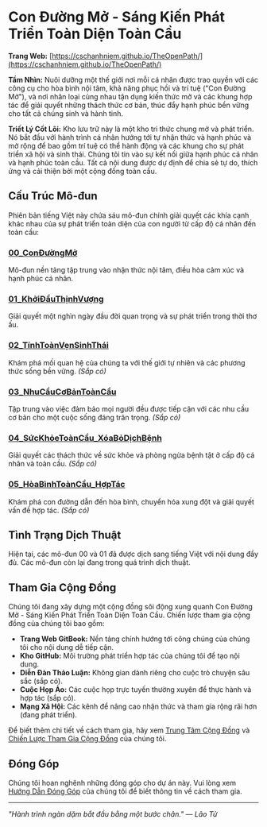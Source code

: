 # Con Đường Mở - Sáng Kiến Phát Triển Toàn Diện Toàn Cầu

**Trang Web:** [https://cschanhniem.github.io/TheOpenPath/](https://cschanhniem.github.io/TheOpenPath/)

**Tầm Nhìn:** Nuôi dưỡng một thế giới nơi mỗi cá nhân được trao quyền với các công cụ cho hòa bình nội tâm, khả năng phục hồi và trí tuệ ("Con Đường Mở"), và nơi nhân loại cùng nhau tận dụng kiến thức mở và các khung hợp tác để giải quyết những thách thức cơ bản, thúc đẩy hạnh phúc bền vững cho tất cả chúng sinh và hành tinh.

**Triết Lý Cốt Lõi:**
Kho lưu trữ này là một kho tri thức chung mở và phát triển. Nó bắt đầu với hành trình cá nhân hướng tới tự nhận thức và hạnh phúc và mở rộng để bao gồm trí tuệ có thể hành động và các khung cho sự phát triển xã hội và sinh thái. Chúng tôi tin vào sự kết nối giữa hạnh phúc cá nhân và hạnh phúc toàn cầu. Tất cả nội dung được dự định để chia sẻ tự do, thích ứng và cải thiện bởi một cộng đồng toàn cầu.

## Cấu Trúc Mô-đun

Phiên bản tiếng Việt này chứa sáu mô-đun chính giải quyết các khía cạnh khác nhau của sự phát triển toàn diện của con người từ cấp độ cá nhân đến toàn cầu:

### [00_ConĐườngMở](00_ConĐườngMở/README.md)
Mô-đun nền tảng tập trung vào nhận thức nội tâm, điều hòa cảm xúc và hạnh phúc cá nhân.

### [01_KhởiĐầuThịnhVượng](01_KhởiĐầuThịnhVượng/README.md)
Giải quyết một nghìn ngày đầu đời quan trọng và sự phát triển trong thời thơ ấu.

### [02_TínhToànVẹnSinhThái](02_TínhToànVẹnSinhThái/README.md)
Khám phá mối quan hệ của chúng ta với thế giới tự nhiên và các phương thức sống bền vững. *(Sắp có)*

### [03_NhuCầuCơBảnToànCầu](03_NhuCầuCơBảnToànCầu/README.md)
Tập trung vào việc đảm bảo mọi người đều được tiếp cận với các nhu cầu cơ bản cho một cuộc sống đáng trân trọng. *(Sắp có)*

### [04_SứcKhỏeToànCầu_XóaBỏDịchBệnh](04_SứcKhỏeToànCầu_XóaBỏDịchBệnh/README.md)
Giải quyết các thách thức về sức khỏe và phòng ngừa bệnh tật ở cấp độ cá nhân và toàn cầu. *(Sắp có)*

### [05_HòaBìnhToànCầu_HợpTác](05_HòaBìnhToànCầu_HợpTác/README.md)
Khám phá con đường dẫn đến hòa bình, chuyển hóa xung đột và giải quyết vấn đề hợp tác. *(Sắp có)*

## Tình Trạng Dịch Thuật

Hiện tại, các mô-đun 00 và 01 đã được dịch sang tiếng Việt với nội dung đầy đủ. Các mô-đun còn lại đang trong quá trình dịch thuật.

## Tham Gia Cộng Đồng

Chúng tôi đang xây dựng một cộng đồng sôi động xung quanh Con Đường Mở - Sáng Kiến Phát Triển Toàn Diện Toàn Cầu. Chiến lược tham gia cộng đồng của chúng tôi bao gồm:

* **Trang Web GitBook:** Nền tảng chính hướng tới công chúng của chúng tôi cho nội dung dễ tiếp cận.
* **Kho GitHub:** Môi trường phát triển hợp tác của chúng tôi để tạo nội dung.
* **Diễn Đàn Thảo Luận:** Không gian dành riêng cho cuộc trò chuyện sâu sắc (sắp có).
* **Cuộc Họp Ảo:** Các cuộc họp trực tuyến thường xuyên để thực hành và hợp tác (sắp có).
* **Mạng Xã Hội:** Các kênh để nâng cao nhận thức và tham gia rộng rãi hơn (đang phát triển).

Để biết thêm chi tiết về cách tham gia, hãy xem [Trung Tâm Cộng Đồng](../Community_Hub.md) và [Chiến Lược Tham Gia Cộng Đồng](../Community_Engagement_Strategy.md) của chúng tôi.

## Đóng Góp

Chúng tôi hoan nghênh những đóng góp cho dự án này. Vui lòng xem [Hướng Dẫn Đóng Góp](../CONTRIBUTING.md) của chúng tôi để biết thông tin về cách tham gia.

---

*"Hành trình ngàn dặm bắt đầu bằng một bước chân." — Lão Tử*
